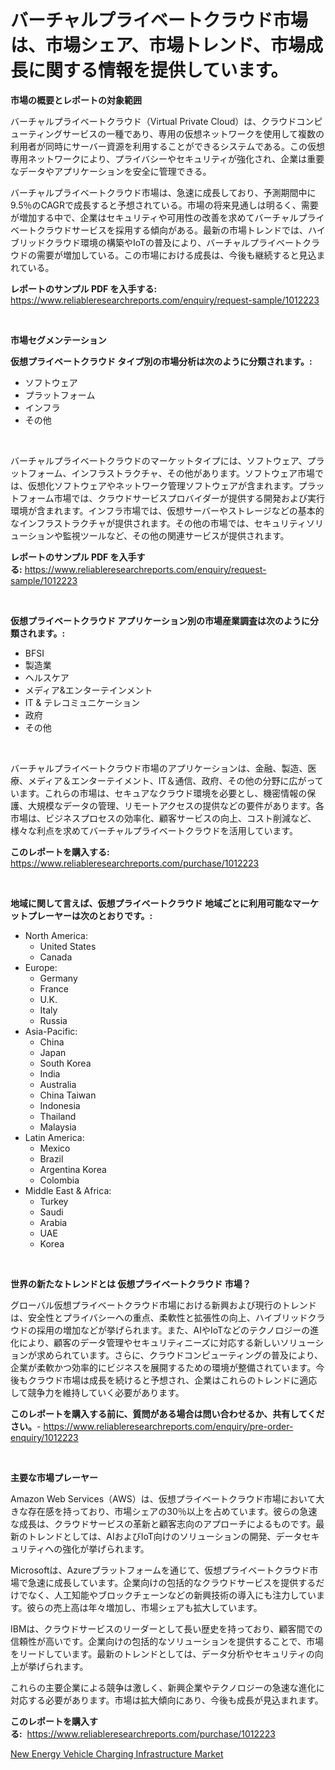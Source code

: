 <p><h1>バーチャルプライベートクラウド市場は、市場シェア、市場トレンド、市場成長に関する情報を提供しています。</h1></p><p><strong>市場の概要とレポートの対象範囲</strong></p>
<p><p>バーチャルプライベートクラウド（Virtual Private Cloud）は、クラウドコンピューティングサービスの一種であり、専用の仮想ネットワークを使用して複数の利用者が同時にサーバー資源を利用することができるシステムである。この仮想専用ネットワークにより、プライバシーやセキュリティが強化され、企業は重要なデータやアプリケーションを安全に管理できる。</p><p>バーチャルプライベートクラウド市場は、急速に成長しており、予測期間中に9.5％のCAGRで成長すると予想されている。市場の将来見通しは明るく、需要が増加する中で、企業はセキュリティや可用性の改善を求めてバーチャルプライベートクラウドサービスを採用する傾向がある。最新の市場トレンドでは、ハイブリッドクラウド環境の構築やIoTの普及により、バーチャルプライベートクラウドの需要が増加している。この市場における成長は、今後も継続すると見込まれている。</p></p>
<p><strong>レポートのサンプル PDF を入手する:</strong> <a href="https://www.reliableresearchreports.com/enquiry/request-sample/1012223">https://www.reliableresearchreports.com/enquiry/request-sample/1012223</a></p>
<p>&nbsp;</p>
<p><strong>市場セグメンテーション</strong></p>
<p><strong>仮想プライベートクラウド タイプ別の市場分析は次のように分類されます。:</strong></p>
<p><ul><li>ソフトウェア</li><li>プラットフォーム</li><li>インフラ</li><li>その他</li></ul></p>
<p>&nbsp;</p>
<p><p>バーチャルプライベートクラウドのマーケットタイプには、ソフトウェア、プラットフォーム、インフラストラクチャ、その他があります。ソフトウェア市場では、仮想化ソフトウェアやネットワーク管理ソフトウェアが含まれます。プラットフォーム市場では、クラウドサービスプロバイダーが提供する開発および実行環境が含まれます。インフラ市場では、仮想サーバーやストレージなどの基本的なインフラストラクチャが提供されます。その他の市場では、セキュリティソリューションや監視ツールなど、その他の関連サービスが提供されます。</p></p>
<p><strong>レポートのサンプル PDF を入手する:</strong>&nbsp;<a href="https://www.reliableresearchreports.com/enquiry/request-sample/1012223">https://www.reliableresearchreports.com/enquiry/request-sample/1012223</a></p>
<p>&nbsp;</p>
<p><strong> 仮想プライベートクラウド アプリケーション別の市場産業調査は次のように分類されます。:</strong></p>
<p><ul><li>BFSI</li><li>製造業</li><li>ヘルスケア</li><li>メディア&エンターテインメント</li><li>IT & テレコミュニケーション</li><li>政府</li><li>その他</li></ul></p>
<p>&nbsp;</p>
<p><p>バーチャルプライベートクラウド市場のアプリケーションは、金融、製造、医療、メディア＆エンターテイメント、IT＆通信、政府、その他の分野に広がっています。これらの市場は、セキュアなクラウド環境を必要とし、機密情報の保護、大規模なデータの管理、リモートアクセスの提供などの要件があります。各市場は、ビジネスプロセスの効率化、顧客サービスの向上、コスト削減など、様々な利点を求めてバーチャルプライベートクラウドを活用しています。</p></p>
<p><strong>このレポートを購入する:</strong>&nbsp; <a href="https://www.reliableresearchreports.com/purchase/1012223">https://www.reliableresearchreports.com/purchase/1012223</a></p>
<p>&nbsp;</p>
<p><strong>地域に関して言えば、仮想プライベートクラウド 地域ごとに利用可能なマーケットプレーヤーは次のとおりです。:</strong></p>
<p><ul>
    <li>
        North America:
        <ul>
            <li>United States</li>
            <li>Canada</li>
        </ul>
    </li>
    <li>
        Europe:
        <ul>
            <li>Germany</li>
            <li>France</li>
            <li>U.K.</li>
            <li>Italy</li>
            <li>Russia</li>
        </ul>
    </li>
    <li>
        Asia-Pacific:
        <ul>
            <li>China</li>
            <li>Japan</li>
            <li>South Korea</li>
            <li>India</li>
            <li>Australia</li>
            <li>China Taiwan</li>
            <li>Indonesia</li>
            <li>Thailand</li>
            <li>Malaysia</li>
        </ul>
    </li>
    <li>
        Latin America:
        <ul>
            <li>Mexico</li>
            <li>Brazil</li>
            <li>Argentina Korea</li>
            <li>Colombia</li>
        </ul>
    </li>
    <li>
        Middle East & Africa:
        <ul>
            <li>Turkey</li>
            <li>Saudi</li>
            <li>Arabia</li>
            <li>UAE</li>
            <li>Korea</li>
        </ul>
    </li>
    </ul></p>
<p>&nbsp;</p>
<p><strong>世界の新たなトレンドとは 仮想プライベートクラウド 市場？</strong></p>
<p><p>グローバル仮想プライベートクラウド市場における新興および現行のトレンドは、安全性とプライバシーへの重点、柔軟性と拡張性の向上、ハイブリッドクラウドの採用の増加などが挙げられます。また、AIやIoTなどのテクノロジーの進化により、顧客のデータ管理やセキュリティニーズに対応する新しいソリューションが求められています。さらに、クラウドコンピューティングの普及により、企業が柔軟かつ効率的にビジネスを展開するための環境が整備されています。今後もクラウド市場は成長を続けると予想され、企業はこれらのトレンドに適応して競争力を維持していく必要があります。</p></p>
<p><strong>このレポートを購入する前に、質問がある場合は問い合わせるか、共有してください。</strong>- <a href="https://www.reliableresearchreports.com/enquiry/pre-order-enquiry/1012223">https://www.reliableresearchreports.com/enquiry/pre-order-enquiry/1012223</a></p>
<p>&nbsp;</p>
<p><strong>主要な市場プレーヤー</strong></p>
<p><p>Amazon Web Services（AWS）は、仮想プライベートクラウド市場において大きな存在感を持っており、市場シェアの30％以上を占めています。彼らの急速な成長は、クラウドサービスの革新と顧客志向のアプローチによるものです。最新のトレンドとしては、AIおよびIoT向けのソリューションの開発、データセキュリティへの強化が挙げられます。</p><p>Microsoftは、Azureプラットフォームを通じて、仮想プライベートクラウド市場で急速に成長しています。企業向けの包括的なクラウドサービスを提供するだけでなく、人工知能やブロックチェーンなどの新興技術の導入にも注力しています。彼らの売上高は年々増加し、市場シェアも拡大しています。</p><p>IBMは、クラウドサービスのリーダーとして長い歴史を持っており、顧客間での信頼性が高いです。企業向けの包括的なソリューションを提供することで、市場をリードしています。最新のトレンドとしては、データ分析やセキュリティの向上が挙げられます。</p><p>これらの主要企業による競争は激しく、新興企業やテクノロジーの急速な進化に対応する必要があります。市場は拡大傾向にあり、今後も成長が見込まれます。</p></p>
<p><strong>このレポートを購入する:</strong>&nbsp;&nbsp;<a href="https://www.reliableresearchreports.com/purchase/1012223">https://www.reliableresearchreports.com/purchase/1012223</a></p>
<p><p><a href="https://cedar-agate-3da.notion.site/New-Energy-Vehicle-Charging-Infrastructure-Market-with-the-goal-of-estimating-the-market-size-and-fu-17a2a6e4f4ea4b59b5dada0308c56b26">New Energy Vehicle Charging Infrastructure Market</a></p></p>